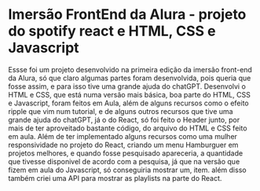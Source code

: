 # Imersão FrontEnd da Alura - projeto do spotify react e HTML, CSS e Javascript
Essse foi um projeto desenvolvido na primeira edição da imersão front-end da Alura, só que claro algumas partes foram desenvolvida, pois queria que fosse assim, e para isso tive uma grande ajuda do chatGPT.
Desenvolvi o HTML e CSS, que está numa versão mais básica, boa parte do HTML, CSS e Javascript, foram feitos em Aula, além de alguns recursos como o efeito ripple que vim num tutorial, e de alguns outros recursos que tive uma grande ajuda do chatGPT, já o do React, só foi feito o Header junto, por mais de ter aproveitado bastante código, do arquivo do HTML e CSS feito em aula.
Além de ter implementado alguns recursos como uma mulher responsividade no projeto do React, criando um menu Hamburguer em projetos melhores, e quando fosse pesquisado apareceria, a quantidade que tivesse disponivel de acordo com a pesquisa, já que na versão que fizem em aula do Javascript, só conseguiria mostrar um, item. além disso também criei uma API para mostrar as playlists na parte do React.
